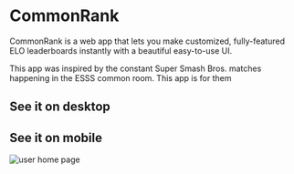 # CommonRank

CommonRank is a web app that lets you make customized, fully-featured
ELO leaderboards instantly with a beautiful easy-to-use UI.

This app was inspired by the constant Super Smash Bros. matches
happening in the ESSS common room. This app is for them

## See it on desktop

## See it on mobile

![user home page](https://i.imgur.com/Jb9Mz5s.jpg "user home page")
